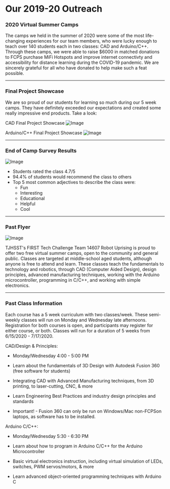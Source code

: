 # Our 2019-20 Outreach

### 2020 Virtual Summer Camps

The camps we held in the summer of 2020 were some of the most life-changing experiences for our team members, who were lucky enough to teach over 140 students each in two classes: CAD and Arduino/C++. Through these camps, we were able to raise $6000 in matched donations to FCPS purchase MiFi Hotspots and improve internet connectivty and accessibility for distance learning during the COVID-19 pandemic. We are sincerely grateful for all who have donated to help make such a feat possible.

---

### Final Project Showcase

We are so proud of our students for learning so much during our 5 week camps. They have definitely exceeded our expectations and created some really impressive end products. Take a look:

CAD Final Project Showcase
![Image](/img/routes/growing-up-with-robots/2019-20/CADFinal.png)

Arduino/C++ Final Project Showcase
![Image](/img/routes/growing-up-with-robots/2019-20/Piano.jpg)

---

### End of Camp Survey Results

![Image](/img/routes/growing-up-with-robots/2019-20/47star.png)

- Students rated the class 4.7/5
- 94.4% of students would recommend the class to others
- Top 5 most common adjectives to describe the class were:
  - Fun
  - Interesting
  - Educational
  - Helpful
  - Cool

---

### Past Flyer

![Image](/img/routes/growing-up-with-robots/2019-20/pastFlyer.png)

TJHSST's FIRST Tech Challenge Team 14607 Robot Uprising is proud to offer two free virtual summer camps, open to the community and general public. Classes are targeted at middle-school aged students, although anyone is free to attend and learn. These classes teach the fundamentals to technology and robotics, through CAD (Computer Aided Design), design principles, advanced manufacturing techniques, working with the Arduino microcontroller, programming in C/C++, and working with simple electronics.

---

### Past Class Information

Each course has a 5 week curriculum with two classes/week. These semi-weekly classes will run on Monday and Wednesday late afternoons. Registration for both courses is open, and participants may register for either course, or both.
Classes will run for a duration of 5 weeks from 6/15/2020 - 7/17/2020.

CAD/Design & Principles:

- Monday/Wednesday 4:00 - 5:00 PM

- Learn about the fundamentals of 3D Design with Autodesk Fusion 360 (free software for students)

- Integrating CAD with Advanced Manufacturing techniques, from 3D printing, to laser-cutting, CNC, & more

- Learn Engineering Best Practices and industry design principles and standards

- Important! - Fusion 360 can only be run on Windows/Mac non-FCPSon laptops, as software has to be installed.

Arduino C/C++:

- Monday/Wednesday 5:30 - 6:30 PM

- Learn about how to program in Arduino C/C++ for the Arduino Microcontroller

- Basic virtual electronics instruction, including virtual simulation of LEDs, switches, PWM servos/motors, & more

- Learn advanced object-oriented programming techniques with Arduino C
